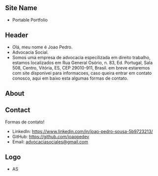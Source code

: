 ## Site Name
- Portable Portfolio

## Header
- Olá, meu nome é Joao Pedro. 
- Advocacia Social.
- Somos uma empresa de advocacia especilizada em direito trabalho, estamos localizados em Rua General Osório, n. 83, Ed. Portugal, Sala 508, Centro, Vitória, ES, CEP 29010-911, Brasil.  em breve estaremos com site disponivei para informacoes, caso queira entrar em contato conosco, aqui em baixo esta algumas formas de contato.

## About


## Contact
Formas de contato!
- LinkedIn: https://www.linkedin.com/in/joao-pedro-sousa-5b9723213/
- GitHub: https://github.com/joaopedev
- Email: advocaciasociales@gmail.com

## Logo
- AS